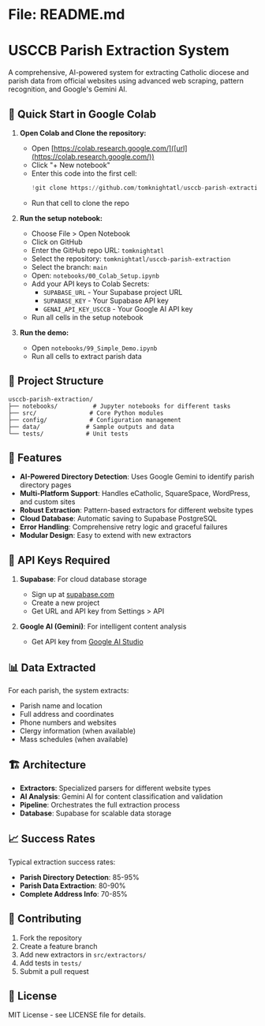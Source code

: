 # File: README.md

# USCCB Parish Extraction System

A comprehensive, AI-powered system for extracting Catholic diocese and parish data from official websites using advanced web scraping, pattern recognition, and Google's Gemini AI.

## 🚀 Quick Start in Google Colab

1. **Open Colab and Clone the repository:**
   - Open [https://colab.research.google.com/]([url](https://colab.research.google.com/))
   - Click "+ New notebook"
   - Enter this code into the first cell:
       ```python
       !git clone https://github.com/tomknightatl/usccb-parish-extraction.git
       ```
   - Run that cell to clone the repo

2. **Run the setup notebook:**
   - Choose File > Open Notebook
   - Click on GitHub
   - Enter the GitHub repo URL:
       `tomknightatl`
   - Select the repository: `tomknightatl/usccb-parish-extraction`
   - Select the branch: `main`         
   - Open: `notebooks/00_Colab_Setup.ipynb`
   - Add your API keys to Colab Secrets:
     - `SUPABASE_URL` - Your Supabase project URL
     - `SUPABASE_KEY` - Your Supabase API key  
     - `GENAI_API_KEY_USCCB` - Your Google AI API key
   - Run all cells in the setup notebook

4. **Run the demo:**
   - Open `notebooks/99_Simple_Demo.ipynb`
   - Run all cells to extract parish data

## 📁 Project Structure

```
usccb-parish-extraction/
├── notebooks/          # Jupyter notebooks for different tasks
├── src/               # Core Python modules
├── config/            # Configuration management
├── data/             # Sample outputs and data
└── tests/            # Unit tests
```

## 🎯 Features

- **AI-Powered Directory Detection**: Uses Google Gemini to identify parish directory pages
- **Multi-Platform Support**: Handles eCatholic, SquareSpace, WordPress, and custom sites
- **Robust Extraction**: Pattern-based extractors for different website types
- **Cloud Database**: Automatic saving to Supabase PostgreSQL
- **Error Handling**: Comprehensive retry logic and graceful failures
- **Modular Design**: Easy to extend with new extractors

## 🔧 API Keys Required

1. **Supabase**: For cloud database storage
   - Sign up at [supabase.com](https://supabase.com)
   - Create a new project
   - Get URL and API key from Settings > API

2. **Google AI (Gemini)**: For intelligent content analysis
   - Get API key from [Google AI Studio](https://makersuite.google.com/app/apikey)

## 📊 Data Extracted

For each parish, the system extracts:
- Parish name and location
- Full address and coordinates
- Phone numbers and websites  
- Clergy information (when available)
- Mass schedules (when available)

## 🏗️ Architecture

- **Extractors**: Specialized parsers for different website types
- **AI Analysis**: Gemini AI for content classification and validation
- **Pipeline**: Orchestrates the full extraction process
- **Database**: Supabase for scalable data storage

## 📈 Success Rates

Typical extraction success rates:
- **Parish Directory Detection**: 85-95%
- **Parish Data Extraction**: 80-90%
- **Complete Address Info**: 70-85%

## 🤝 Contributing

1. Fork the repository
2. Create a feature branch
3. Add new extractors in `src/extractors/`
4. Add tests in `tests/`
5. Submit a pull request

## 📄 License

MIT License - see LICENSE file for details.

